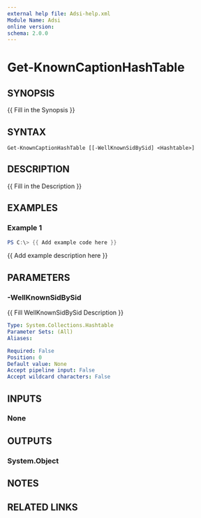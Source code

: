 ```yaml
---
external help file: Adsi-help.xml
Module Name: Adsi
online version:
schema: 2.0.0
---
```


# Get-KnownCaptionHashTable

## SYNOPSIS
{{ Fill in the Synopsis }}

## SYNTAX

```
Get-KnownCaptionHashTable [[-WellKnownSidBySid] <Hashtable>]
```

## DESCRIPTION
{{ Fill in the Description }}

## EXAMPLES

### Example 1
```powershell
PS C:\> {{ Add example code here }}
```

{{ Add example description here }}

## PARAMETERS

### -WellKnownSidBySid
{{ Fill WellKnownSidBySid Description }}

```yaml
Type: System.Collections.Hashtable
Parameter Sets: (All)
Aliases:

Required: False
Position: 0
Default value: None
Accept pipeline input: False
Accept wildcard characters: False
```

## INPUTS

### None

## OUTPUTS

### System.Object
## NOTES

## RELATED LINKS
